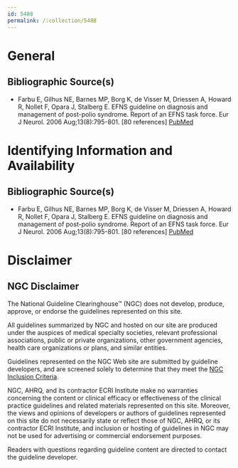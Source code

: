 ```yaml
---
id: 5488
permalink: /:collection/5488
---
```


# General

## Bibliographic Source(s)

- Farbu E, Gilhus NE, Barnes MP, Borg K, de Visser M, Driessen A, Howard R, Nollet F, Opara J, Stalberg E. EFNS guideline on diagnosis and management of post-polio syndrome. Report of an EFNS task force. Eur J Neurol. 2006 Aug;13(8):795-801. [80 references] [ PubMed ](http://www.ncbi.nlm.nih.gov/entrez/query.fcgi?cmd=Retrieve&db=pubmed&dopt=Abstract&list_uids=16879288)

# Identifying Information and Availability

## Bibliographic Source(s)

- Farbu E, Gilhus NE, Barnes MP, Borg K, de Visser M, Driessen A, Howard R, Nollet F, Opara J, Stalberg E. EFNS guideline on diagnosis and management of post-polio syndrome. Report of an EFNS task force. Eur J Neurol. 2006 Aug;13(8):795-801. [80 references] [ PubMed ](http://www.ncbi.nlm.nih.gov/entrez/query.fcgi?cmd=Retrieve&db=pubmed&dopt=Abstract&list_uids=16879288)

# Disclaimer

## NGC Disclaimer

The National Guideline Clearinghouse™ (NGC) does not develop, produce, approve, or endorse the guidelines represented on this site.

All guidelines summarized by NGC and hosted on our site are produced under the auspices of medical specialty societies, relevant professional associations, public or private organizations, other government agencies, health care organizations or plans, and similar entities.

Guidelines represented on the NGC Web site are submitted by guideline developers, and are screened solely to determine that they meet the [NGC Inclusion Criteria](/help-and-about/summaries/inclusion-criteria).

NGC, AHRQ, and its contractor ECRI Institute make no warranties concerning the content or clinical efficacy or effectiveness of the clinical practice guidelines and related materials represented on this site. Moreover, the views and opinions of developers or authors of guidelines represented on this site do not necessarily state or reflect those of NGC, AHRQ, or its contractor ECRI Institute, and inclusion or hosting of guidelines in NGC may not be used for advertising or commercial endorsement purposes.

Readers with questions regarding guideline content are directed to contact the guideline developer.

